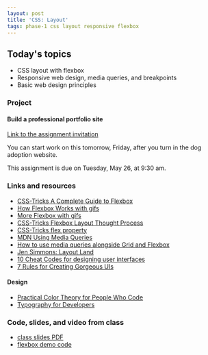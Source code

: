 ```yaml
---
layout: post
title: 'CSS: Layout'
tags: phase-1 css layout responsive flexbox
---
```


## Today's topics

- CSS layout with flexbox
- Responsive web design, media queries, and breakpoints
- Basic web design principles

### Project

#### Build a professional portfolio site

[Link to the assignment invitation](https://classroom.github.com/a/xQwMQe42)

You can start work on this tomorrow, Friday, after you turn in the dog adoption website.

This assignment is due on Tuesday, May 26, at 9:30 am.

### Links and resources

- [CSS-Tricks A Complete Guide to Flexbox](https://css-tricks.com/snippets/css/a-guide-to-flexbox/)
- [How Flexbox Works with gifs](https://www.freecodecamp.org/news/an-animated-guide-to-flexbox-d280cf6afc35/#.ny5qtyivp)
- [More Flexbox with gifs](https://www.freecodecamp.org/news/even-more-about-how-flexbox-works-explained-in-big-colorful-animated-gifs-a5a74812b053/#.mmcrvo7pu)
- [CSS-Tricks Flexbox Layout Thought Process](https://css-tricks.com/the-thought-process-behind-a-flexbox-layout/)
- [CSS-Tricks flex property](https://css-tricks.com/almanac/properties/f/flex/)
- [MDN Using Media Queries](https://developer.mozilla.org/en-US/docs/Web/CSS/Media_Queries/Using_media_queries)
- [How to use media queries alongside Grid and Flexbox](https://www.smashingmagazine.com/2018/02/media-queries-responsive-design-2018/)
- [Jen Simmons: Layout Land](https://www.youtube.com/channel/UC7TizprGknbDalbHplROtag)
- [10 Cheat Codes for designing user interfaces](https://medium.com/sketch-app-sources/design-cheatsheet-274384775da9)
- [7 Rules for Creating Gorgeous UIs](https://medium.com/@erikdkennedy/7-rules-for-creating-gorgeous-ui-part-1-559d4e805cda)


#### Design

- [Practical Color Theory for People Who Code](https://tallys.github.io/color-theory/)
- [Typography for Developers](https://tallys.github.io/color-theory/)


### Code, slides, and video from class

- [class slides PDF](/slide-decks/css-layout.pdf)
- [flexbox demo code](https://github.com/momentum-team-1/examples/tree/master/css-flexbox)
